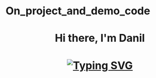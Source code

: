 # On_project_and_demo_code
<h1 align="center">Hi there, I'm Danil
<br><h1 align="center"><a href="https://git.io/typing-svg"><img src="https://readme-typing-svg.herokuapp.com?font=Fira+Code&pause=1000&color=F712DB&random=false&width=435&lines=Backend+dev" alt="Typing SVG" /></a></h1></br>
